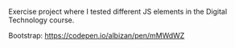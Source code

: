 Exercise project where I tested different JS elements in the Digital Technology course.

Bootstrap: https://codepen.io/albizan/pen/mMWdWZ
